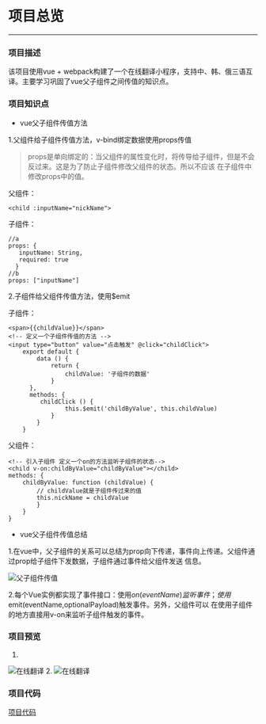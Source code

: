 # 项目总览
---

### 项目描述

该项目使用vue + webpack构建了一个在线翻译小程序，支持中、韩、俄三语互译。主要学习巩固了vue父子组件之间传值的知识点。

### 项目知识点

* vue父子组件传值方法

1.父组件给子组件传值方法，v-bind绑定数据使用props传值
>props是单向绑定的：当父组件的属性变化时，将传导给子组件，但是不会反过来。这是为了防止子组件修改父组件的状态。所以不应该
在子组件中修改props中的值。

父组件：
````
<child :inputName="nickName">
````
子组件：
````
//a
props: {
   inputName: String,
   required: true
  }
//b
props: ["inputName"]
````

2.子组件给父组件传值方法，使用$emit

子组件：
````
<span>{{childValue}}</span>
<!-- 定义一个子组件传值的方法 -->
<input type="button" value="点击触发" @click="childClick">
    export default {
        data () {
            return {
                childValue: '子组件的数据'
            }
      },
      methods: {
         childClick () {
                this.$emit('childByValue', this.childValue)
            }
        }
    }
````
父组件：
````
<!-- 引入子组件 定义一个on的方法监听子组件的状态-->
<child v-on:childByValue="childByValue"></child>
methods: {
    childByValue: function (childValue) {
        // childValue就是子组件传过来的值
        this.nickName = childValue
        }
    }
}
````

* vue父子组件传值总结

1.在vue中，父子组件的关系可以总结为prop向下传递，事件向上传递。父组件通过prop给子组件下发数据，子组件通过事件给父组件发送
信息。

![父子组件传值](/img/translationOnlineImg/translationOnline3.png)

2.每个Vue实例都实现了事件接口：使用$on(eventName)监听事件；使用$emit(eventName,optionalPayload)触发事件。另外，父组件可以
在使用子组件的地方直接用v-on来监听子组件触发的事件。
### 项目预览

1.
![在线翻译](/img/translationOnlineImg/translationOnline2.png)
2.
![在线翻译](/img/translationOnlineImg/translationOnline1.png)
### 项目代码
[项目代码](https://github.com/newbieHui/translateOnline.git)